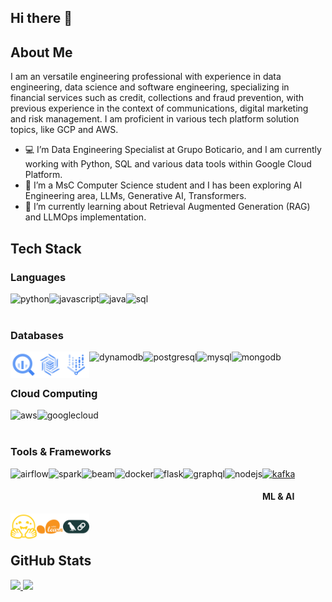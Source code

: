 ## Hi there 👋

## About Me

I am an versatile engineering professional with experience in data engineering, data science and software engineering, specializing in financial services such as credit, collections and fraud prevention, with previous experience in the context of communications, digital marketing and risk management. I am proficient in various tech platform solution topics, like GCP and AWS.

- 💻 I’m Data Engineering Specialist at Grupo Boticario, and I am currently working with Python, SQL and various data tools within Google Cloud Platform.
- 🚀 I’m a MsC Computer Science student and I has been exploring AI Engineering area, LLMs, Generative AI, Transformers.
- 📖 I’m currently learning about Retrieval Augmented Generation (RAG) and LLMOps implementation.

## Tech Stack
### Languages
<a href="https://www.python.org" target="_blank"> 
    <img align="left" src="https://github.com/gilbarbara/logos/blob/main/logos/python.svg" title="Python" alt="python" height="42px"/> 
</a>
<a href="https://developer.mozilla.org/en-US/docs/Web/JavaScript" target="_blank"> 
    <img  align="left" src="https://skillicons.dev/icons?i=js" title="JavaScript" alt="javascript" height="42px" />
</a>
<a href="https://www.java.com" target="_blank"> 
    <img align="left" src="https://www.vectorlogo.zone/logos/java/java-icon.svg" title="Java" alt="java" height="42px"/> 
</a>
<a href="https://learn.microsoft.com/en-us/sql/" target="_blank"> 
    <img align="left" src="https://github.com/benc-uk/icon-collection/blob/master/azure-patterns/sql-db.svg" title="SQL" alt="sql" height="42px"/> 
</a>

<br><br>

### Databases

<a href="https://cloud.google.com/bigquery" target="_blank"> 
    <img align="left" src="https://github.com/AwesomeLogos/google-cloud-icons/blob/main/docs/images/bigquery.svg" title="BigQuery" alt="bigquery" height="42px"/> 
</a>
<a href="https://cloud.google.com/bigtable" target="_blank"> 
    <img align="left" src="https://github.com/AwesomeLogos/google-cloud-icons/blob/main/docs/images/bigtable.svg" title="BigTable" alt="bigtable" height="42px"/> 
</a>
<a href="https://cloud.google.com/vertex-ai" target="_blank"> 
    <img align="left" src="https://github.com/AwesomeLogos/google-cloud-icons/blob/main/docs/images/vertexai.svg" title="Feature Store" alt="featurestore" height="42px"/> 
</a>
<a href="https://aws.amazon.com/dynamodb/" target="_blank"> 
    <img align="left" src="https://github.com/detain/svg-logos/blob/master/svg/a/aws-dynamodb.svg" title="DynamoDB" alt="dynamodb" height="42px"/> 
</a>
<a href="https://www.postgresql.org/" target="_blank"> 
    <img align="left" src="https://github.com/homarr-labs/dashboard-icons/blob/main/svg/postgres.svg" title="PostgreSQL" alt="postgresql" height="42px"/> 
</a>
<a href="https://www.mysql.com/" target="_blank"> 
    <img align="left" src="https://github.com/gilbarbara/logos/blob/main/logos/mysql-icon.svg" title="MySQL" alt="mysql" height="42px"/> 
</a>
<a href="https://www.mongodb.com/" target="_blank"> 
    <img  align="left" src="https://skillicons.dev/icons?i=mongodb" title="MongoDB" alt="mongodb" height="42px" />
</a>

<br><br>

### Cloud Computing

<a href="https://aws.amazon.com/" target="_blank">
    <img  align="left" src="https://skillicons.dev/icons?i=aws" title="AWS" alt="aws" height="42px" />
</a>
<a href="https://cloud.google.com/" target="_blank">
    <img  align="left" src="https://skillicons.dev/icons?i=gcp" title="Google Cloud" alt="googlecloud" height="42px" />
</a>

<br><br>

### Tools & Frameworks
<a href="https://spark.apache.org/" target="_blank"> 
    <img align="left" src="https://github.com/gilbarbara/logos/blob/main/logos/airflow-icon.svg" title="Airflow" alt="airflow" height="42"/> 
</a>
<a href="https://spark.apache.org/" target="_blank"> 
    <img align="left" src="https://www.vectorlogo.zone/logos/apache_spark/apache_spark-icon.svg" title="Apache Spark" alt="spark" height="42px"/> 
</a>
<a href="https://beam.apache.org/" target="_blank"> 
    <img align="left" src="https://www.vectorlogo.zone/logos/apache_beam/apache_beam-icon.svg" title="Apache Beam" alt="beam" height="42px"/> 
</a>
<a href="https://kafka.apache.org/" target="_blank"> 
    <img align="left "src="https://skillicons.dev/icons?i=kafka" title="Apache Kafka" alt="kafka" height="42px" />
</a>

<a href="https://www.docker.com/" target="_blank"> 
    <img align="left" src="https://www.vectorlogo.zone/logos/docker/docker-icon.svg" title="Docker" alt="docker" height="42px"/> 
</a>

<a href="https://flask.palletsprojects.com/en/stable/" target="_blank"> 
    <img  align="left" src="https://skillicons.dev/icons?i=flask" title="Flask" alt="flask" height="42px" />
</a>

<a href="https://graphql.org/" target="_blank"> 
    <img align="left" src="https://www.vectorlogo.zone/logos/graphql/graphql-icon.svg" title="GraphQL" alt="graphql" height="42px"/> 
</a>

<a href="https://nodejs.org/en" target="_blank">
    <img  align="left" src="https://skillicons.dev/icons?i=nodejs" title="NodeJS" alt="nodejs" height="42px" />
</a>

#### ML & AI 

<a href="https://huggingface.co" target="_blank">
    <img align="left" src="icons/huggingface-color.svg" title="HuggingFace" alt="huggingface" height="42px">
</a>
<a href="https://scikit-learn.org/stable/" target="_blank">
    <img align="left" src="icons/scikitlearn-color.svg" title="Scikit-Learn" alt="scikitlearn" height="42px">
</a>
<a href="https://scikit-learn.org/stable/" target="_blank">
    <img align="left" src="icons/langchain-color.svg" title="LangChain" alt="langchain" height="42px">
</a>

<br><br>

## GitHub Stats
<!-- ![thehenke's GitHub stats](https://github-readme-stats.vercel.app/api?username=thehenke&show_icons=true&theme=gotham) -->



<a href="">
    <img height="167px" src="https://github-readme-stats.vercel.app/api?username=thehenke&hide_border=true&show_icons=true&theme=gotham" /><!-- wi*quL3fcV -->
    <img height="167px" src="https://github-readme-stats.vercel.app/api/top-langs/?username=thehenke&layout=compact&langs_count=6&theme=gotham&hide_border=true" />
</a>